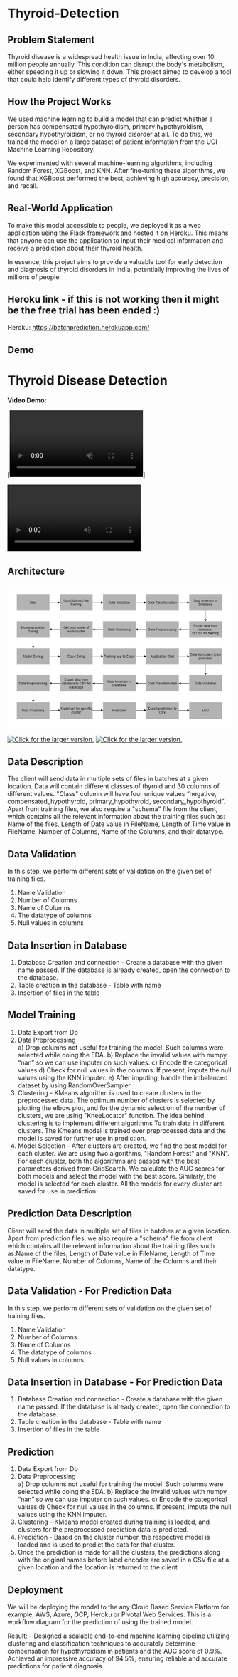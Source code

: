 <a href="https://drive.google.com/uc?export=view&id=1PrxTszNGBDew_sxVPdWru006U0b_bKcb"><img src="https://drive.google.com/uc?export=view&id=1PrxTszNGBDew_sxVPdWru006U0b_bKcb" style="width: 10px; max-width:10%; height: 10px"/></a>
# Thyroid-Detection
## Problem Statement
Thyroid disease is a widespread health issue in India, affecting over 10 million people annually. This condition can disrupt the body's metabolism, either speeding it up or slowing it down. This project aimed to develop a tool that could help identify different types of thyroid disorders.

## How the Project Works
We used machine learning to build a model that can predict whether a person has compensated hypothyroidism, primary hypothyroidism, secondary hypothyroidism, or no thyroid disorder at all. To do this, we trained the model on a large dataset of patient information from the UCI Machine Learning Repository.

We experimented with several machine-learning algorithms, including Random Forest, XGBoost, and KNN. After fine-tuning these algorithms, we found that XGBoost performed the best, achieving high accuracy, precision, and recall.

## Real-World Application

To make this model accessible to people, we deployed it as a web application using the Flask framework and hosted it on Heroku. This means that anyone can use the application to input their medical information and receive a prediction about their thyroid health.

In essence, this project aims to provide a valuable tool for early detection and diagnosis of thyroid disorders in India, potentially improving the lives of millions of people.

## Heroku link - if this is not working then it might be the free trial has been ended :)
Heroku: https://batchprediction.herokuapp.com/

## Demo 
# Thyroid Disease Detection

**Video Demo:**

[![Watch the video](https://github.com/singhrahulbrijesh/Thyroid-Detection-main/blob/master/New%20Project.mp4)]

![](https://github.com/singhrahulbrijesh/Thyroid-Detection-main/blob/master/New%20Project.mp4)


## Architecture
![](https://github.com/singhrahulbrijesh/Thyroid-Detection-main/blob/master/Thyroid-Detection-main/Images/architecture.jpg)

<a href="https://drive.google.com/uc?export=view&id=1Pg1EQG6dGE-rC7-ug9k-QXnaSvrGRAZ1"><img src="https://drive.google.com/uc?export=view&id=1Pg1EQG6dGE-rC7-ug9k-QXnaSvrGRAZ1" style="width: 100px; max-width: 50%; height: auto" title="Click for the larger version." /></a>
<a href="https://drive.google.com/uc?export=view&id=1Pc8kV7yDDvvv5VE9h4DJhTliiTtpJSfj"><img src="https://drive.google.com/uc?export=view&id=1Pc8kV7yDDvvv5VE9h4DJhTliiTtpJSfj" style="width: 100px; max-width: 50%; height: auto" title="Click for the larger version." /></a>


## Data Description
The client will send data in multiple sets of files in batches at a given location. Data will contain different classes of thyroid and 30 columns of different values.
"Class" column will have four unique values “negative, compensated_hypothyroid,
primary_hypothyroid, secondary_hypothyroid”.
Apart from training files, we also require a "schema" file from the client, which contains all the relevant information about the training files such as:
Name of the files, Length of Date value in FileName, Length of Time value in FileName, Number of Columns, Name of the Columns, and their datatype.

## Data Validation 
In this step, we perform different sets of validation on the given set of training files.  
1.	 Name Validation
2.	 Number of Columns
3.	 Name of Columns
4.	 The datatype of columns
5.	 Null values in columns

## Data Insertion in Database 
1) Database Creation and connection - Create a database with the given name passed. If the database is already created, open the connection to the database. 
2) Table creation in the database - Table with name 
3) Insertion of files in the table

## Model Training 
1) Data Export from Db
2) Data Preprocessing   
   a) Drop columns not useful for training the model. Such columns were selected while doing the EDA.
   b) Replace the invalid values with numpy “nan” so we can use imputer on such values.
   c) Encode the categorical values
   d) Check for null values in the columns. If present, impute the null values using the KNN imputer.
   e)  After imputing, handle the imbalanced dataset by using RandomOverSampler.
3) Clustering - KMeans algorithm is used to create clusters in the preprocessed data. The optimum number of clusters is selected by plotting the elbow plot, and for the dynamic selection of the number of clusters, we are using "KneeLocator" function. The idea behind clustering is to implement different algorithms
   To train data in different clusters. The Kmeans model is trained over preprocessed data and the model is saved for further use in prediction.
4) Model Selection - After clusters are created, we find the best model for each cluster. We are using two algorithms, "Random Forest" and "KNN". For each cluster, both the algorithms are passed with the best parameters derived from GridSearch. We calculate the AUC scores for both models and select the model with the best score. Similarly, the model is selected for each cluster. All the models for every cluster are saved for use in prediction. 

## Prediction Data Description
Client will send the data in multiple set of files in batches at a given location. Apart from prediction files, we also require a "schema" file from client which contains all the relevant information about the training files such as:Name of the files, Length of Date value in FileName, Length of Time value in FileName, Number of Columns, Name of the Columns and their datatype.

## Data Validation - For Prediction Data
In this step, we perform different sets of validation on the given set of training files.  
1.	 Name Validation
2.	 Number of Columns
3.	 Name of Columns
4.	 The datatype of columns
5.	 Null values in columns

## Data Insertion in Database - For Prediction Data
1) Database Creation and connection - Create a database with the given name passed. If the database is already created, open the connection to the database. 
2) Table creation in the database - Table with name 
3) Insertion of files in the table

## Prediction 
 
1) Data Export from Db
2) Data Preprocessing   
   a) Drop columns not useful for training the model. Such columns were selected while doing the EDA.
   b) Replace the invalid values with numpy “nan” so we can use imputer on such values.
   c) Encode the categorical values
   d) Check for null values in the columns. If present, impute the null values using the KNN imputer.
3) Clustering - KMeans model created during training is loaded, and clusters for the preprocessed prediction data is predicted.
4) Prediction - Based on the cluster number, the respective model is loaded and is used to predict the data for that cluster.
5) Once the prediction is made for all the clusters, the predictions along with the original names before label encoder are saved in a CSV file at a given location and the location is returned to the client.

## Deployment
We will be deploying the model to the any Cloud Based Service Platform for example, AWS, Azure, GCP, Heroku or Pivotal Web Services. 
This is a workflow diagram for the prediction of using the trained model.   


Result: - 
Designed a scalable end-to-end machine learning pipeline utilizing clustering and classification techniques to accurately determine compensation for hypothyroidism in patients and the AUC score of 0.9%.
Achieved an impressive accuracy of 94.5%, ensuring reliable and accurate predictions for patient diagnosis.



